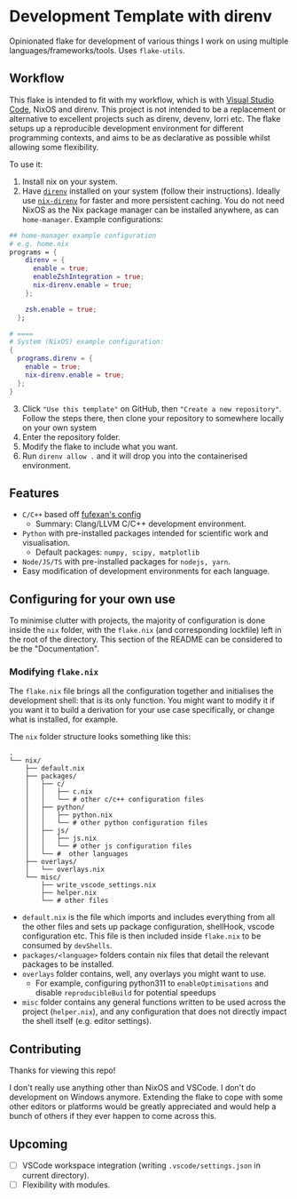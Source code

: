 # Development Template with direnv

Opinionated flake for development of various things I work on using multiple languages/frameworks/tools. Uses `flake-utils`.

## Workflow

This flake is intended to fit with my workflow, which is with [Visual Studio Code](https://code.visualstudio.com), NixOS and direnv. This project is not intended to be a replacement or alternative to excellent projects such as direnv, devenv, lorri etc. The flake setups up a reproducible development environment for different programming contexts, and aims to be as declarative as possible whilst allowing some flexibility. 

To use it:

1. Install nix on your system.
2. Have [`direnv`](https://direnv.net/) installed on your system (follow their instructions). Ideally use [`nix-direnv`](https://github.com/nix-community/nix-direnv) for faster and more persistent caching. You do not need NixOS as the Nix package manager can be installed anywhere, as can `home-manager`. Example configurations:

```nix
## home-manager example configuration
# e.g. home.nix
programs = {
    direnv = {
      enable = true;
      enableZshIntegration = true;
      nix-direnv.enable = true;
    };

    zsh.enable = true;
  };

# ====
# System (NixOS) example configuration:
{
  programs.direnv = {
    enable = true;
    nix-direnv.enable = true;
  };
}
```

3. Click `"Use this template"` on GitHub, then `"Create a new repository"`. Follow the steps there, then clone your repository to somewhere locally on your own system
4. Enter the repository folder.
5. Modify the flake to include what you want.
6. Run `direnv allow .` and it will drop you into the containerised environment.

## Features

- `C/C++` based off [fufexan's config](https://gist.github.com/fufexan/2e7020d05ff940c255d74d5c5e712815)
  - Summary: Clang/LLVM C/C++ development environment.
- `Python` with pre-installed packages intended for scientific work and visualisation.
  - Default packages: `numpy, scipy, matplotlib`
- `Node/JS/TS` with pre-installed packages for `nodejs, yarn`.
- Easy modification of development environments for each language.
<!-- - Setting up local `settings.json` for VSCode (WIP). -->
## Configuring for your own use

To minimise clutter with projects, the majority of configuration is done inside the `nix` folder, with the `flake.nix` (and corresponding lockfile) left in the root of the directory. This section of the README can be considered to be the "Documentation".

### Modifying `flake.nix`

The `flake.nix` file brings all the configuration together and initialises the development shell: that is its only function. You might want to modify it if you want it to build a derivation for your use case specifically, or change what is installed, for example.

The `nix` folder structure looks something like this:
```
.
└── nix/
    ├── default.nix
    ├── packages/
    │   ├── c/
    │   │   ├── c.nix
    │   │   └── # other c/c++ configuration files
    │   ├── python/
    │   │   ├── python.nix
    │   │   └── # other python configuration files
    │   ├── js/
    │   │   ├── js.nix
    │   │   └── # other js configuration files
    │   └── #  other languages
    ├── overlays/
    │   └── overlays.nix
    └── misc/
        ├── write_vscode_settings.nix
        ├── helper.nix
        └── # other files
```

- `default.nix` is the file which imports and includes everything from all the other files and sets up package configuration, shellHook, vscode configuration etc. This file is then included inside `flake.nix` to be consumed by `devShells`.
- `packages/<language>` folders contain nix files that detail the relevant packages to be installed.
- `overlays` folder contains, well, any overlays you might want to use. 
  - For example, configuring python311 to `enableOptimisations` and disable `reproducibleBuild` for potential speedups
- `misc` folder contains any general functions written to be used across the project (`helper.nix`), and any configuration that does not directly impact the shell itself (e.g. editor settings).

## Contributing

Thanks for viewing this repo!

I don't really use anything other than NixOS and VSCode. I don't do development on Windows anymore. Extending the flake to cope with some other editors or platforms would be greatly appreciated and would help a bunch of others if they ever happen to come across this.

## Upcoming

- [ ] VSCode workspace integration (writing `.vscode/settings.json` in current directory).
- [ ] Flexibility with modules.
